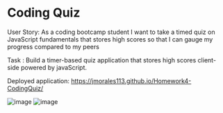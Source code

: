 # Coding Quiz

User Story: As a coding bootcamp student
I want to take a timed quiz on JavaScript fundamentals that stores high scores
so that I can gauge my progress compared to my peers


Task : Build a timer-based quiz application that stores high scores client-side powered by javaScript.

Deployed application: https://jmorales113.github.io/Homework4-CodingQuiz/

![image](https://user-images.githubusercontent.com/57970306/75296318-ae321f80-57e1-11ea-9685-d4ea5075cac0.png)
![image](https://user-images.githubusercontent.com/57970306/75296402-f2bdbb00-57e1-11ea-852b-c4235a0c7b13.png)


